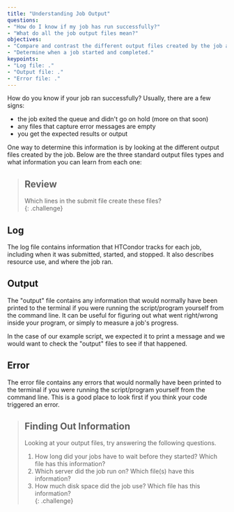 ```yaml
---
title: "Understanding Job Output"
questions:
- "How do I know if my job has run successfully?"
- "What do all the job output files mean?"
objectives:
- "Compare and contrast the different output files created by the job and what information you can learn from each."
- "Determine when a job started and completed."  
keypoints:
- "Log file: ."
- "Output file: ."
- "Error file: ."
---
```


How do you know if your job ran successfully?  Usually, there are a few signs: 
* the job exited the queue and didn't go on hold (more on that soon)
* any files that capture error messages are empty
* you get the expected results or output

One way to determine this information is by looking at the different output files 
created by the job.  Below are the three standard output files types 
and what information you can learn from each one: 

> ## Review
> 
> Which lines in the submit file create these files?  
{: .challenge}

## Log

The log file contains information that HTCondor tracks for each job, 
including when it was submitted, started, and stopped. It also 
describes resource use, and where the job ran. 

## Output

The "output" file contains any information that would normally have 
been printed to the terminal if you were running the script/program 
yourself from the command line. It can be useful for figuring out 
what went right/wrong inside your program, or simply to measure a job's progress. 

In the case of our example script, we expected it to print a message 
and we would want to check the "output" files to see if that happened.  

## Error

The error file contains any errors that would normally have been printed 
to the terminal if you were running the script/program yourself from the 
command line. This is a good place to look first if you think your code 
triggered an error. 

> ## Finding Out Information
> 
> Looking at your output files, try answering the following questions.  
> 
> 1. How long did your jobs have to wait before they started?  Which file has this information?  
> 2. Which server did the job run on?  Which file(s) have this information?  
> 3. How much disk space did the job use?  Which file has this information?  
{: .challenge}